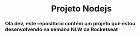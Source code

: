 
<h1 align="center">Projeto Nodejs</h1>
<h3> Olá dev, este repositório contém um projeto que estou desenvolvendo na semana NLW da Rocketseat </h3>
